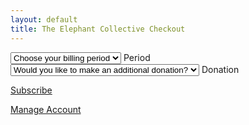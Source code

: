 ```yaml
---
layout: default
title: The Elephant Collective Checkout
---
```


<script src="https://js.chargebee.com/v2/chargebee.js"
        data-cb-site="elephantcollective"> </script>

<div class="input-field col s12">
  <select>
    <option value="" disabled selected>Choose your billing period</option>
    <option value="the-herd">Monthly  $25</option>
    <option value="the-herd-monthly">6 Months $125</option>
    <option value="the-herd">Yearly   $200</option>
  </select>
  <label>Period</label>
  <select>
    <option value="" disabled selected>Would you like to make an additional donation?</option>
    <option value="5">5</option>
    <option value="10">6 Months $125</option>
    <option value="15">Yearly   $200</option>
  </select>
  <label>Donation</label>
</div>

<a class="btn waves-effect waves-light pink"
   href="javascript:void(0)"
   data-cb-type="checkout"
   data-cb-plan-id="the-herd">
  Subscribe
</a>

<a href="javascript:void(0)"
   data-cb-type="portal">
  Manage Account
</a>
